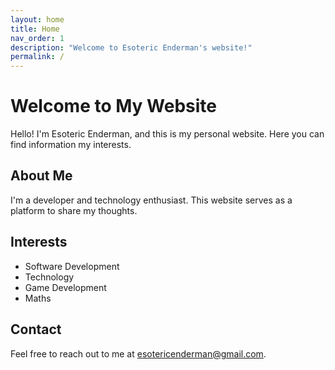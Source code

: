 ```yaml
---
layout: home
title: Home
nav_order: 1
description: "Welcome to Esoteric Enderman's website!"
permalink: /
---
```


# Welcome to My Website

Hello! I'm Esoteric Enderman, and this is my personal website. Here you can find information my interests.

## About Me

I'm a developer and technology enthusiast. This website serves as a platform to share my thoughts.

## Interests

- Software Development
- Technology
- Game Development
- Maths

## Contact

Feel free to reach out to me at [esotericenderman@gmail.com](mailto:esotericenderman@gmail.com).
